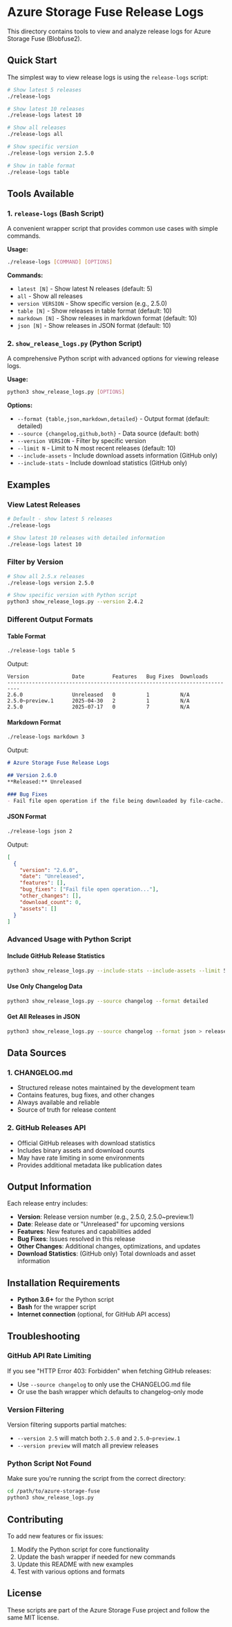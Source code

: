 # Azure Storage Fuse Release Logs

This directory contains tools to view and analyze release logs for Azure Storage Fuse (Blobfuse2).

## Quick Start

The simplest way to view release logs is using the `release-logs` script:

```bash
# Show latest 5 releases
./release-logs

# Show latest 10 releases  
./release-logs latest 10

# Show all releases
./release-logs all

# Show specific version
./release-logs version 2.5.0

# Show in table format
./release-logs table
```

## Tools Available

### 1. `release-logs` (Bash Script)
A convenient wrapper script that provides common use cases with simple commands.

**Usage:**
```bash
./release-logs [COMMAND] [OPTIONS]
```

**Commands:**
- `latest [N]` - Show latest N releases (default: 5)
- `all` - Show all releases
- `version VERSION` - Show specific version (e.g., 2.5.0)
- `table [N]` - Show releases in table format (default: 10)
- `markdown [N]` - Show releases in markdown format (default: 10)
- `json [N]` - Show releases in JSON format (default: 10)

### 2. `show_release_logs.py` (Python Script)
A comprehensive Python script with advanced options for viewing release logs.

**Usage:**
```bash
python3 show_release_logs.py [OPTIONS]
```

**Options:**
- `--format {table,json,markdown,detailed}` - Output format (default: detailed)
- `--source {changelog,github,both}` - Data source (default: both)
- `--version VERSION` - Filter by specific version
- `--limit N` - Limit to N most recent releases (default: 10)
- `--include-assets` - Include download assets information (GitHub only)
- `--include-stats` - Include download statistics (GitHub only)

## Examples

### View Latest Releases
```bash
# Default - show latest 5 releases
./release-logs

# Show latest 10 releases with detailed information
./release-logs latest 10
```

### Filter by Version
```bash
# Show all 2.5.x releases
./release-logs version 2.5.0

# Show specific version with Python script
python3 show_release_logs.py --version 2.4.2
```

### Different Output Formats

#### Table Format
```bash
./release-logs table 5
```
Output:
```
Version              Date         Features   Bug Fixes  Downloads   
--------------------------------------------------------------------------
2.6.0                Unreleased   0          1          N/A         
2.5.0~preview.1      2025-04-30   2          1          N/A         
2.5.0                2025-07-17   0          7          N/A         
```

#### Markdown Format
```bash
./release-logs markdown 3
```
Output:
```markdown
# Azure Storage Fuse Release Logs

## Version 2.6.0
**Released:** Unreleased

### Bug Fixes
- Fail file open operation if the file being downloaded by file-cache...
```

#### JSON Format
```bash
./release-logs json 2
```
Output:
```json
[
  {
    "version": "2.6.0",
    "date": "Unreleased",
    "features": [],
    "bug_fixes": ["Fail file open operation..."],
    "other_changes": [],
    "download_count": 0,
    "assets": []
  }
]
```

### Advanced Usage with Python Script

#### Include GitHub Release Statistics
```bash
python3 show_release_logs.py --include-stats --include-assets --limit 5
```

#### Use Only Changelog Data
```bash
python3 show_release_logs.py --source changelog --format detailed
```

#### Get All Releases in JSON
```bash
python3 show_release_logs.py --source changelog --format json > releases.json
```

## Data Sources

### 1. CHANGELOG.md
- Structured release notes maintained by the development team
- Contains features, bug fixes, and other changes
- Always available and reliable
- Source of truth for release content

### 2. GitHub Releases API
- Official GitHub releases with download statistics
- Includes binary assets and download counts
- May have rate limiting in some environments
- Provides additional metadata like publication dates

## Output Information

Each release entry includes:

- **Version**: Release version number (e.g., 2.5.0, 2.5.0~preview.1)
- **Date**: Release date or "Unreleased" for upcoming versions
- **Features**: New features and capabilities added
- **Bug Fixes**: Issues resolved in this release
- **Other Changes**: Additional changes, optimizations, and updates
- **Download Statistics**: (GitHub only) Total downloads and asset information

## Installation Requirements

- **Python 3.6+** for the Python script
- **Bash** for the wrapper script
- **Internet connection** (optional, for GitHub API access)

## Troubleshooting

### GitHub API Rate Limiting
If you see "HTTP Error 403: Forbidden" when fetching GitHub releases:
- Use `--source changelog` to only use the CHANGELOG.md file
- Or use the bash wrapper which defaults to changelog-only mode

### Version Filtering
Version filtering supports partial matches:
- `--version 2.5` will match both `2.5.0` and `2.5.0~preview.1`
- `--version preview` will match all preview releases

### Python Script Not Found
Make sure you're running the script from the correct directory:
```bash
cd /path/to/azure-storage-fuse
python3 show_release_logs.py
```

## Contributing

To add new features or fix issues:

1. Modify the Python script for core functionality
2. Update the bash wrapper if needed for new commands
3. Update this README with new examples
4. Test with various options and formats

## License

These scripts are part of the Azure Storage Fuse project and follow the same MIT license.